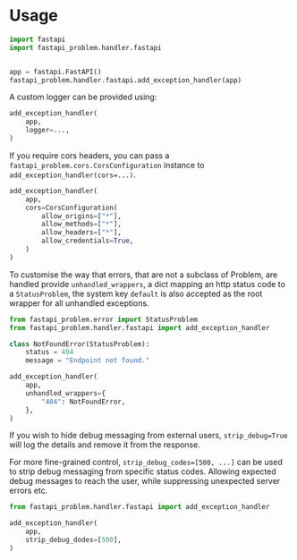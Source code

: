 # Usage

```python
import fastapi
import fastapi_problem.handler.fastapi


app = fastapi.FastAPI()
fastapi_problem.handler.fastapi.add_exception_handler(app)
```

A custom logger can be provided using:

```python
add_exception_handler(
    app,
    logger=...,
)
```

If you require cors headers, you can pass a `fastapi_problem.cors.CorsConfiguration`
instance to `add_exception_handler(cors=...)`.

```python
add_exception_handler(
    app,
    cors=CorsConfiguration(
        allow_origins=["*"],
        allow_methods=["*"],
        allow_headers=["*"],
        allow_credentials=True,
    )
)
```

To customise the way that errors, that are not a subclass of Problem, are
handled provide `unhandled_wrappers`, a dict mapping an http status code to
a `StatusProblem`, the system key `default` is also accepted as the root wrapper
for all unhandled exceptions.

```python
from fastapi_problem.error import StatusProblem
from fastapi_problem.handler.fastapi import add_exception_handler

class NotFoundError(StatusProblem):
    status = 404
    message = "Endpoint not found."

add_exception_handler(
    app,
    unhandled_wrappers={
        "404": NotFoundError,
    },
)
```

If you wish to hide debug messaging from external users, `strip_debug=True`
will log the details and remove it from the response.

For more fine-grained control, `strip_debug_codes=[500, ...]` can be used to
strip debug messaging from specific status codes. Allowing expected debug
messages to reach the user, while suppressing unexpected server errors etc.

```python
from fastapi_problem.handler.fastapi import add_exception_handler

add_exception_handler(
    app,
    strip_debug_dodes=[500],
)
```
